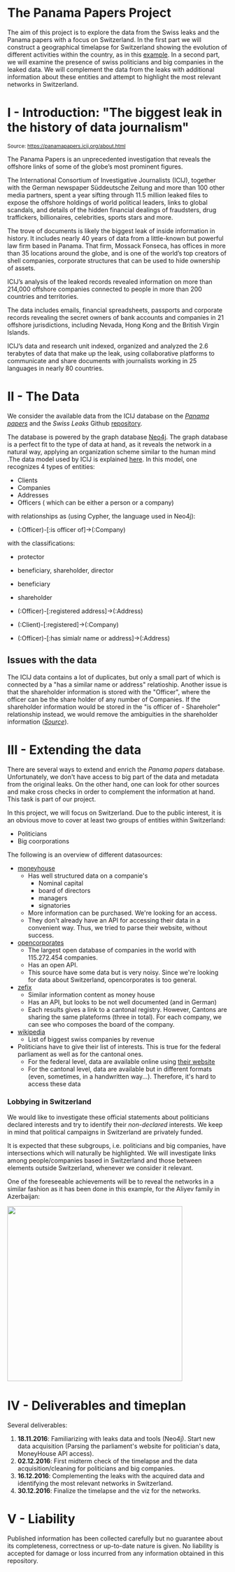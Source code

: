# The Panama Papers Project
The aim of this project is to explore the data from the Swiss leaks and the Panama papers with a focus on Switzerland. In the first part we will construct a geographical timelapse for Switzerland showing the evolution of different activities within the country, as in this [example](https://youtu.be/310-GYiitpM). In a second part, we will examine the presence of swiss politicians and big companies in the leaked data. We will complement the data from the leaks with additional information about these entities and attempt to highlight the most relevant networks in Switzerland.

# I - Introduction: "The biggest leak in the history of data journalism"
<sup>Source: https://panamapapers.icij.org/about.html</sup>

The Panama Papers is an unprecedented investigation that reveals the offshore links of some of the globe’s most prominent figures.

The International Consortium of Investigative Journalists (ICIJ), together with the German newspaper Süddeutsche Zeitung and more than 100 other media partners, spent a year sifting through 11.5 million leaked files to expose the offshore holdings of world political leaders, links to global scandals, and details of the hidden financial dealings of fraudsters, drug traffickers, billionaires, celebrities, sports stars and more.

The trove of documents is likely the biggest leak of inside information in history. It includes nearly 40 years of data from a little-known but powerful law firm based in Panama. That firm, Mossack Fonseca, has offices in more than 35 locations around the globe, and is one of the world’s top creators of shell companies, corporate structures that can be used to hide ownership of assets.

ICIJ’s analysis of the leaked records revealed information on more than 214,000 offshore companies connected to people in more than 200 countries and territories.

The data includes emails, financial spreadsheets, passports and corporate records revealing the secret owners of bank accounts and companies in 21 offshore jurisdictions, including Nevada, Hong Kong and the British Virgin Islands.

ICIJ’s data and research unit indexed, organized and analyzed the 2.6 terabytes of data that make up the leak, using collaborative platforms to communicate and share documents with journalists working in 25 languages in nearly 80 countries.


# II - The Data

We consider the available data from the ICIJ database on the [_Panama papers_](https://offshoreleaks.icij.org/pages/database) and the _Swiss Leaks_ Github [repository](https://github.com/swissleaks/swiss_leaks_data).

The database is powered by the graph database [Neo4j](https://neo4j.com/). The graph database is a perfect fit to the type of data at hand, as it reveals the network in a natural way, applying an organization scheme similar to the human mind .The data model used by ICIJ is explained [here](https://neo4j.com/blog/analyzing-panama-papers-neo4j/). In this model, one recognizes 4 types of entities:
 
 * Clients 
 * Companies
 * Addresses
 * Officers ( which can be either a person or a company) 
 
with relationships as (using Cypher, the language used in Neo4j):

 * (:Officer)-[:is officer of]->(:Company)
  
  with the classifications:
  * protector
  * beneficiary, shareholder, director
  * beneficiary
  * shareholder
  
 * (:Officer)-[:registered address]->(:Address)
 * (:Client)-[:registered]->(:Company)
 * (:Officer)-[:has simialr name or address]->(:Address)
  
 
## Issues with the data

The ICIJ data contains a lot of duplicates, but only a small part of which is connected by a "has a similar name or address" relatioship. Another issue is that the shareholder information is stored with the "Officer", where the officer can be the share holder of any number of Companies. If the shareholder information would be stored in the "is officer of - Shareholer" relationship instead, we would remove the ambiguities in the shareholder information ([_Source_](https://neo4j.com/blog/analyzing-panama-papers-neo4j/)).
 
# III - Extending the data 
There are several ways to extend and enrich the _Panama papers_ database. Unfortunately, we don't have access to big part of the data and metadata from the original leaks. On the other hand, one can look for other sources and make cross checks in order to complement the information at hand. This task is part of our project.
  
In this project, we will focus on Switzerland. Due to the public interest, it is an obvious move to cover at least two groups of entities within Switzerland:
 
 * Politicians
 * Big coorporations
 
The following is an overview of different datasources:
 
 * [moneyhouse](https://www.moneyhouse.ch/)
     * Has well structured data on a companie's
         * Nominal capital
         * board of directors
         * managers 
         * signatories
     * More information can be purchased. We're looking for an access.
     * They don't already have an API for accessing their data in a convenient
       way. Thus, we tried to parse their website, without success.
 * [opencorporates](https://opencorporates.com/)
     * The largest open database of companies in the world with 115.272.454 companies.
     * Has an open API.
     * This source have some data but is very noisy. Since we're looking for
       data about Switzerland, opencorporates is too general.       
 * [zefix](http://zefix.admin.ch/zfx-cgi/hrform.cgi/hraPage?alle_eintr=on&pers_sort=original&pers_num=0&language=4&col_width=366&amt=007)
      * Similar information content as money house
      * Has an API, but looks to be not well documented (and in German)
      * Each results gives a link to a cantonal registry. However, Cantons are
        sharing the same plateforms (three in total). For each company, we can
        see who composes the board of the company. 
 * [wikipedia](https://en.wikipedia.org/wiki/List_of_Swiss_companies_by_revenue)
      * List of biggest swiss companies by revenue
 * Politicians have to give their list of interests. This is true for the
   federal parliament as well as for the cantonal ones.
      * For the federal level, data are available online using [their
        website](https://www.parlament.ch/en)
      * For the cantonal level, data are available but in different formats
        (even, sometimes, in a handwritten way...). Therefore, it's hard to
        access these data

### Lobbying in Switzerland 
We would like to investigate these official statements about politicians declared interests and try to identify their _non-declared_ interests. We keep in mind that political campaigns in Switzerland are privately funded.
   
It is expected that these subgroups, i.e. politicians and big companies, have intersections which will naturally be highlighted. We will investigate links among people/companies based in Switzerland and those between elements outside Switzerland, whenever we consider it relevant.

One of the foreseeable achievements will be to reveal the networks in a similar fashion as it has been done in this example, for the Aliyev family in Azerbaijan: 

<img src="https://s3.amazonaws.com/dev.assets.neo4j.com/wp-content/uploads/20160408103432/azerbaijan-president-linkurious-fraud-ring.png" width=400>


# IV - Deliverables and timeplan
Several deliverables:

1. **18.11.2016**: Familiarizing with leaks data and tools (Neo4j). Start new data acquisition (Parsing the parliament's website for politician's data, MoneyHouse API access).
2. **02.12.2016**: First midterm check of the timelapse and the data acquisition/cleaning for politicians and big companies.
3. **16.12.2016**: Complementing the leaks with the acquired data and identifying the most relevant networks in Switzerland. 
4. **30.12.2016**: Finalize the timelapse and the viz for the networks.

# V - Liability
Published information has been collected carefully but no guarantee about its
completeness, correctness or up-to-date nature is given. No liability is
accepted for damage or loss incurred from any information obtained in this
repository.
